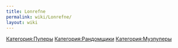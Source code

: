 ```yaml
---
title: Lonrefne
permalink: wiki/Lonrefne/
layout: wiki
---
```


[Категория:Пуперы](Категория:Пуперы "wikilink")
[Категория:Рандомщики](Категория:Рандомщики "wikilink")
[Категория:Музпуперы](Категория:Музпуперы "wikilink")
